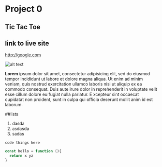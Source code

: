 # Project 0

## Tic Tac Toe

## link to live site

http://google.com

 ![alt text](imgsrc)

**Lorem** ipsum dolor sit amet, consectetur adipisicing elit, sed do eiusmod tempor incididunt ut labore et dolore magna aliqua. Ut enim ad minim veniam, quis nostrud exercitation ullamco laboris nisi ut aliquip ex ea commodo consequat. Duis aute irure dolor in reprehenderit in voluptate velit esse cillum dolore eu fugiat nulla pariatur. E
xcepteur sint occaecat cupidatat non proident, sunt in culpa qui officia deserunt mollit anim id est laborum.

##lists

1. dasda
2. asdasda
3. sadas

`code things here`

```js
const hello = function (){
  return x yz
}
```
